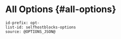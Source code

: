 # All Options {#all-options}

```{=include=} options
id-prefix: opt-
list-id: selfhostblocks-options
source: @OPTIONS_JSON@
```
